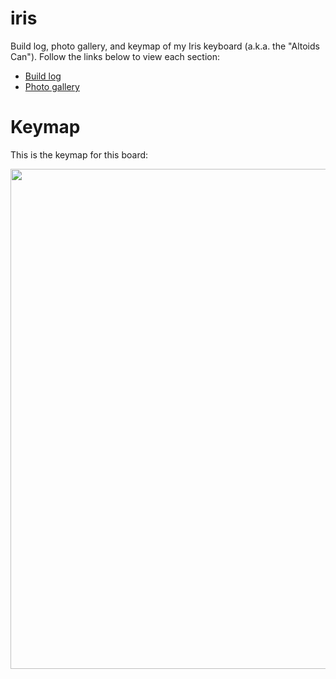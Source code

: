 # iris

Build log, photo gallery, and keymap of my Iris keyboard (a.k.a. the "Altoids Can"). Follow the links below to view each section:

- [Build log](https://github.com/jhelvy/iris/tree/master/build_log)
- [Photo gallery](https://github.com/jhelvy/iris/tree/master/photo_gallery)

# Keymap

This is the keymap for this board:

<img src="https://github.com/jhelvy/iris/raw/master/keymap/keymap/keebio_iris_rev2_jhelvy.png" width="800">
